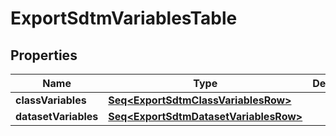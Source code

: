 

# ExportSdtmVariablesTable


## Properties

Name | Type | Description | Notes
------------ | ------------- | ------------- | -------------
**classVariables** | [**Seq&lt;ExportSdtmClassVariablesRow&gt;**](ExportSdtmClassVariablesRow.md) |  |  [optional]
**datasetVariables** | [**Seq&lt;ExportSdtmDatasetVariablesRow&gt;**](ExportSdtmDatasetVariablesRow.md) |  |  [optional]



